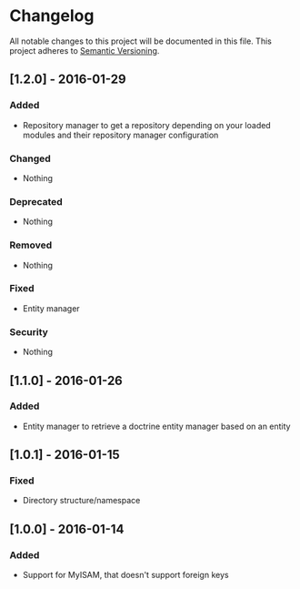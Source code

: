 # Changelog
All notable changes to this project will be documented in this file.
This project adheres to [Semantic Versioning](http://semver.org/).

## [1.2.0] - 2016-01-29
### Added
- Repository manager to get a repository depending on your loaded modules and their repository manager configuration

### Changed 
- Nothing

### Deprecated
- Nothing

### Removed
- Nothing

### Fixed
- Entity manager

### Security
- Nothing

## [1.1.0] - 2016-01-26
### Added
- Entity manager to retrieve a doctrine entity manager based on an entity

## [1.0.1] - 2016-01-15
### Fixed
- Directory structure/namespace

## [1.0.0] - 2016-01-14
### Added
- Support for MyISAM, that doesn't support foreign keys
